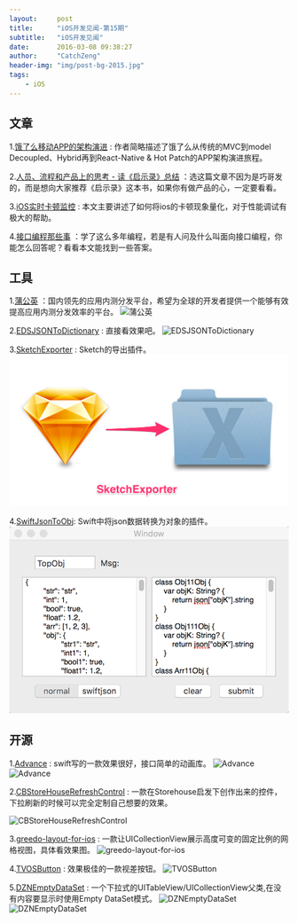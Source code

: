 ```yaml
---
layout:     post
title:      "iOS开发见闻-第15期"
subtitle:   "iOS开发见闻"
date:       2016-03-08 09:38:27 
author:     "CatchZeng"
header-img: "img/post-bg-2015.jpg"
tags:
    - iOS
---
```

<span id="busuanzi_container_page_pv"></span>

## 文章
1.[饿了么移动APP的架构演进](http://www.jianshu.com/p/2141fb0dc62c) : 作者简略描述了饿了么从传统的MVC到model Decoupled、Hybrid再到React-Native & Hot Patch的APP架构演进旅程。

2.[人员、流程和产品上的思考 - 读《启示录》总结](http://blog.devtang.com/2016/02/16/inspired-summary/) ：选这篇文章不因为是巧哥发的，而是想向大家推荐《启示录》这本书，如果你有做产品的心，一定要看看。

3.[iOS实时卡顿监控](http://www.tanhao.me/code/151113.html/) : 本文主要讲述了如何将ios的卡顿现象量化，对于性能调试有极大的帮助。

4.[接口编程那些事](http://www.olinone.com/?p=429) ：学了这么多年编程，若是有人问及什么叫面向接口编程，你能怎么回答呢？看看本文能找到一些答案。


## 工具
1.[蒲公英](https://www.pgyer.com/) ：国内领先的应用内测分发平台，希望为全球的开发者提供一个能够有效提高应用内测分发效率的平台。
![蒲公英](https://o1wjx1evz.qnssl.com/static-20160303/assets/img/QC_imac.png)

2.[EDSJSONToDictionary](https://github.com/EDSIOON/EDSJSONToDictionary) : 直接看效果吧。
![EDSJSONToDictionary](https://github.com/EDSIOON/EDSJSONToDictionary/raw/master/ScreenShots/EDSJSONToDicitionary.gif)

3.[SketchExporter](https://github.com/gliyao/SketchExporter) : Sketch的导出插件。
![SketchExporter](https://raw.githubusercontent.com/gliyao/SketchExporter/master/SketchExporter.png)

4.[SwiftJsonToObj](https://github.com/aotian16/SwiftJsonToObj): Swift中将json数据转换为对象的插件。
![SwiftJsonToObj](https://github.com/aotian16/SwiftJsonToObj/raw/master/screenshot/SwiftJsonToObj.png)


## 开源
1.[Advance](https://github.com/storehouse/Advance) : swift写的一款效果很好，接口简单的动画库。
![Advance](https://github.com/storehouse/Advance/raw/master/Assets/nav.gif)
![Advance](https://github.com/storehouse/Advance/raw/master/Assets/logo.gif)

2.[CBStoreHouseRefreshControl](https://github.com/coolbeet/CBStoreHouseRefreshControl) : 一款在Storehouse启发下创作出来的控件，下拉刷新的时候可以完全定制自己想要的效果。

![CBStoreHouseRefreshControl](https://camo.githubusercontent.com/a0ff4643665482e588bbf9f951069251604dd118/68747470733a2f2f73332e616d617a6f6e6177732e636f6d2f737579752e746573742f434253746f7265486f75736552656672657368436f6e74726f6c322e676966) 

3.[greedo-layout-for-ios](https://github.com/500px/greedo-layout-for-ios) : 一款让UICollectionView展示高度可变的固定比例的网格视图，具体看效果图。
![greedo-layout-for-ios](https://github.com/500px/greedo-layout-for-ios/raw/master/screenshot.png) 

4.[TVOSButton](https://github.com/movielala/TVOSButton) : 效果极佳的一款视差按钮。
![TVOSButton](https://raw.githubusercontent.com/movielala/TVOSButton/master/demo.gif)

5.[DZNEmptyDataSet](https://github.com/dzenbot/DZNEmptyDataSet) : 一个下拉式的UITableView/UICollectionView父类,在没有内容要显示时使用Empty DataSet模式。
![DZNEmptyDataSet](https://raw.githubusercontent.com/dzenbot/UITableView-DataSet/master/Examples/Applications/Screenshots/Screenshots_row1.png)
![DZNEmptyDataSet](https://raw.githubusercontent.com/dzenbot/UITableView-DataSet/master/Examples/Applications/Screenshots/Screenshots_row2.png)